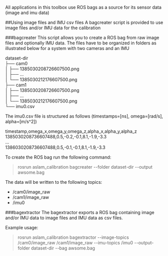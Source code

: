 All applications in this toolbox use ROS bags as a source for its sensor data (image and imu data)

##Using image files and IMU csv files
A bagcreater script is provided to use image files and/or IMU data for the calibration

###bagcreater
This script allows you to create a ROS bag from raw image files and optionally IMU data. The files have to be organized in folders as illustrated below for a system with two cameras and an IMU
>
dataset-dir<br>
├── cam0<br>
│      ├── 1385030208726607500.png<br>
│   ├──      ...<br>
│   └── 1385030212176607500.png<br>
├── cam1<br>
│   ├── 1385030208726607500.png<br>
│   ├──      ...<br>
│   └── 1385030212176607500.png<br>
└── imu0.csv<br>

The imu0.csv file is structured as follows (timestamps=[ns], omega=[rad/s], alpha=[m/s^2])
>
timestamp,omega_x,omega_y,omega_z,alpha_x,alpha_y,alpha_z<br>
1385030208736607488,0.5,-0.2,-0.1,8.1,-1.9,-3.3<br>
 ...<br>
1386030208736607488,0.5,-0.1,-0.1,8.1,-1.9,-3.3<br>

To create the ROS bag run the following command:
> rosrun aslam_calibration bagcreater --folder dataset-dir --output awsome.bag

The data will be written to the following topics:

* /cam0/image_raw
* /cam1/image_raw
* /imu0

###bagextractor
The bagextractor exports a ROS bag containing image and/or IMU data to image files and IMU data as csv  files.

Example usage:
> rosrun aslam_calibration bagextractor --image-topics /cam0/image_raw /cam1/image_raw --imu-topics /imu0 --output-folder dataset-dir --bag awsome.bag


